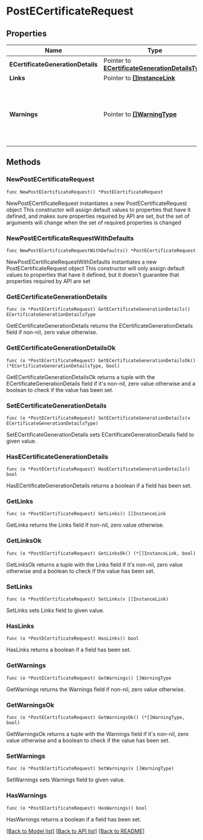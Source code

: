 # PostECertificateRequest

## Properties

Name | Type | Description | Notes
------------ | ------------- | ------------- | -------------
**ECertificateGenerationDetails** | Pointer to [**ECertificateGenerationDetailsType**](ECertificateGenerationDetailsType.md) |  | [optional] 
**Links** | Pointer to [**[]InstanceLink**](InstanceLink.md) |  | [optional] 
**Warnings** | Pointer to [**[]WarningType**](WarningType.md) | Used in conjunction with the Success element to define a business error. | [optional] 

## Methods

### NewPostECertificateRequest

`func NewPostECertificateRequest() *PostECertificateRequest`

NewPostECertificateRequest instantiates a new PostECertificateRequest object
This constructor will assign default values to properties that have it defined,
and makes sure properties required by API are set, but the set of arguments
will change when the set of required properties is changed

### NewPostECertificateRequestWithDefaults

`func NewPostECertificateRequestWithDefaults() *PostECertificateRequest`

NewPostECertificateRequestWithDefaults instantiates a new PostECertificateRequest object
This constructor will only assign default values to properties that have it defined,
but it doesn't guarantee that properties required by API are set

### GetECertificateGenerationDetails

`func (o *PostECertificateRequest) GetECertificateGenerationDetails() ECertificateGenerationDetailsType`

GetECertificateGenerationDetails returns the ECertificateGenerationDetails field if non-nil, zero value otherwise.

### GetECertificateGenerationDetailsOk

`func (o *PostECertificateRequest) GetECertificateGenerationDetailsOk() (*ECertificateGenerationDetailsType, bool)`

GetECertificateGenerationDetailsOk returns a tuple with the ECertificateGenerationDetails field if it's non-nil, zero value otherwise
and a boolean to check if the value has been set.

### SetECertificateGenerationDetails

`func (o *PostECertificateRequest) SetECertificateGenerationDetails(v ECertificateGenerationDetailsType)`

SetECertificateGenerationDetails sets ECertificateGenerationDetails field to given value.

### HasECertificateGenerationDetails

`func (o *PostECertificateRequest) HasECertificateGenerationDetails() bool`

HasECertificateGenerationDetails returns a boolean if a field has been set.

### GetLinks

`func (o *PostECertificateRequest) GetLinks() []InstanceLink`

GetLinks returns the Links field if non-nil, zero value otherwise.

### GetLinksOk

`func (o *PostECertificateRequest) GetLinksOk() (*[]InstanceLink, bool)`

GetLinksOk returns a tuple with the Links field if it's non-nil, zero value otherwise
and a boolean to check if the value has been set.

### SetLinks

`func (o *PostECertificateRequest) SetLinks(v []InstanceLink)`

SetLinks sets Links field to given value.

### HasLinks

`func (o *PostECertificateRequest) HasLinks() bool`

HasLinks returns a boolean if a field has been set.

### GetWarnings

`func (o *PostECertificateRequest) GetWarnings() []WarningType`

GetWarnings returns the Warnings field if non-nil, zero value otherwise.

### GetWarningsOk

`func (o *PostECertificateRequest) GetWarningsOk() (*[]WarningType, bool)`

GetWarningsOk returns a tuple with the Warnings field if it's non-nil, zero value otherwise
and a boolean to check if the value has been set.

### SetWarnings

`func (o *PostECertificateRequest) SetWarnings(v []WarningType)`

SetWarnings sets Warnings field to given value.

### HasWarnings

`func (o *PostECertificateRequest) HasWarnings() bool`

HasWarnings returns a boolean if a field has been set.


[[Back to Model list]](../README.md#documentation-for-models) [[Back to API list]](../README.md#documentation-for-api-endpoints) [[Back to README]](../README.md)


